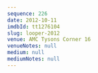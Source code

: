 ```yaml
---
sequence: 226
date: 2012-10-11
imdbId: tt1276104
slug: looper-2012
venue: AMC Tysons Corner 16
venueNotes: null
medium: null
mediumNotes: null
---
```

